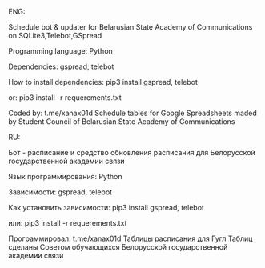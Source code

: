 
ENG:

Schedule bot & updater for Belarusian State Academy of Communications on SQLite3,Telebot,GSpread

Programming language: Python

Dependencies: gspread, telebot 

How to install dependencies: 
pip3 install gspread, telebot

or:
pip3 install -r requerements.txt 

Coded by: t.me/xanax01d
Schedule tables for Google Spreadsheets maded by Student Council of Belarusian State Academy of Communications


RU:

Бот - расписание и средство обновления расписания для Белорусской государственной академии связи

Язык программирования: Python

Зависимости: gspread, telebot

Как установить зависимости:
pip3 install gspread, telebot

или:
pip3 install -r requerements.txt 

Программировал: t.me/xanax01d
Таблицы расписания для Гугл Таблиц сделаны Советом обучающихся Белорусской государственной академии связи
